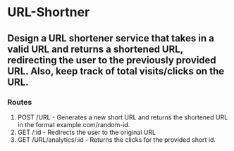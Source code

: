 # URL-Shortner

## Design a URL shortener service that takes in a valid URL and returns a shortened URL, redirecting the user to the previously provided URL. Also, keep track of total visits/clicks on the URL.

### Routes

1. POST /URL - Generates a new short URL and returns the shortened URL in the format example.com/random-id.
2. GET /:id - Redirects the user to the original URL
3. GET /URL/analytics/:id - Returns the clicks for the provided short id.